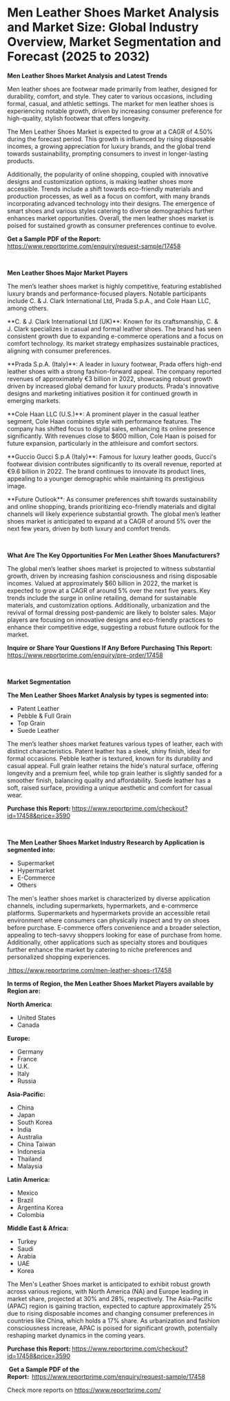 <p><h1>Men Leather Shoes Market Analysis and Market Size: Global Industry Overview, Market Segmentation and Forecast (2025 to 2032)</h1></p><p><strong>Men Leather Shoes Market Analysis and Latest Trends</strong></p>
<p><p>Men leather shoes are footwear made primarily from leather, designed for durability, comfort, and style. They cater to various occasions, including formal, casual, and athletic settings. The market for men leather shoes is experiencing notable growth, driven by increasing consumer preference for high-quality, stylish footwear that offers longevity. </p><p>The Men Leather Shoes Market is expected to grow at a CAGR of 4.50% during the forecast period. This growth is influenced by rising disposable incomes, a growing appreciation for luxury brands, and the global trend towards sustainability, prompting consumers to invest in longer-lasting products. </p><p>Additionally, the popularity of online shopping, coupled with innovative designs and customization options, is making leather shoes more accessible. Trends include a shift towards eco-friendly materials and production processes, as well as a focus on comfort, with many brands incorporating advanced technology into their designs. The emergence of smart shoes and various styles catering to diverse demographics further enhances market opportunities. Overall, the men leather shoes market is poised for sustained growth as consumer preferences continue to evolve.</p></p>
<p><strong>Get a Sample PDF of the Report:&nbsp;</strong> <a href="https://www.reportprime.com/enquiry/request-sample/17458?utm_campaign=2745&utm_medium=2&utm_source=Github&utm_content=ia&utm_term=18032025&utm_id=men-leather-shoes">https://www.reportprime.com/enquiry/request-sample/17458</a></p>
<p>&nbsp;</p>
<p><strong>Men Leather Shoes Major Market Players</strong></p>
<p><p>The men’s leather shoes market is highly competitive, featuring established luxury brands and performance-focused players. Notable participants include C. & J. Clark International Ltd, Prada S.p.A., and Cole Haan LLC, among others.</p><p>**C. & J. Clark International Ltd (UK)**: Known for its craftsmanship, C. & J. Clark specializes in casual and formal leather shoes. The brand has seen consistent growth due to expanding e-commerce operations and a focus on comfort technology. Its market strategy emphasizes sustainable practices, aligning with consumer preferences.</p><p>**Prada S.p.A. (Italy)**: A leader in luxury footwear, Prada offers high-end leather shoes with a strong fashion-forward appeal. The company reported revenues of approximately €3 billion in 2022, showcasing robust growth driven by increased global demand for luxury products. Prada's innovative designs and marketing initiatives position it for continued growth in emerging markets.</p><p>**Cole Haan LLC (U.S.)**: A prominent player in the casual leather segment, Cole Haan combines style with performance features. The company has shifted focus to digital sales, enhancing its online presence significantly. With revenues close to $600 million, Cole Haan is poised for future expansion, particularly in the athleisure and comfort sectors.</p><p>**Guccio Gucci S.p.A (Italy)**: Famous for luxury leather goods, Gucci's footwear division contributes significantly to its overall revenue, reported at €9.6 billion in 2022. The brand continues to innovate its product lines, appealing to a younger demographic while maintaining its prestigious image.</p><p>**Future Outlook**: As consumer preferences shift towards sustainability and online shopping, brands prioritizing eco-friendly materials and digital channels will likely experience substantial growth. The global men’s leather shoes market is anticipated to expand at a CAGR of around 5% over the next few years, driven by both luxury and comfort trends.</p></p>
<p>&nbsp;</p>
<p><strong>What Are The Key Opportunities For Men Leather Shoes Manufacturers?</strong></p>
<p><p>The global men’s leather shoes market is projected to witness substantial growth, driven by increasing fashion consciousness and rising disposable incomes. Valued at approximately $60 billion in 2022, the market is expected to grow at a CAGR of around 5% over the next five years. Key trends include the surge in online retailing, demand for sustainable materials, and customization options. Additionally, urbanization and the revival of formal dressing post-pandemic are likely to bolster sales. Major players are focusing on innovative designs and eco-friendly practices to enhance their competitive edge, suggesting a robust future outlook for the market.</p></p>
<p><strong>Inquire or Share Your Questions If Any Before Purchasing This Report:</strong> <a href="https://www.reportprime.com/enquiry/pre-order/17458?utm_campaign=2745&utm_medium=2&utm_source=Github&utm_content=ia&utm_term=18032025&utm_id=men-leather-shoes">https://www.reportprime.com/enquiry/pre-order/17458</a></p>
<p>&nbsp;</p>
<p><strong>Market Segmentation</strong></p>
<p><strong>The Men Leather Shoes Market Analysis by types is segmented into:</strong></p>
<p><ul><li>Patent Leather</li><li>Pebble & Full Grain</li><li>Top Grain</li><li>Suede Leather</li></ul></p>
<p><p>The men’s leather shoes market features various types of leather, each with distinct characteristics. Patent leather has a sleek, shiny finish, ideal for formal occasions. Pebble leather is textured, known for its durability and casual appeal. Full grain leather retains the hide's natural surface, offering longevity and a premium feel, while top grain leather is slightly sanded for a smoother finish, balancing quality and affordability. Suede leather has a soft, raised surface, providing a unique aesthetic and comfort for casual wear.</p></p>
<p><strong>Purchase this Report:&nbsp;</strong><a href="https://www.reportprime.com/checkout?id=17458&price=3590&utm_campaign=2745&utm_medium=2&utm_source=Github&utm_content=ia&utm_term=18032025&utm_id=men-leather-shoes">https://www.reportprime.com/checkout?id=17458&price=3590</a></p>
<p>&nbsp;</p>
<p><strong>The Men Leather Shoes Market Industry Research by Application is segmented into:</strong></p>
<p><ul><li>Supermarket</li><li>Hypermarket</li><li>E-Commerce</li><li>Others</li></ul></p>
<p><p>The men's leather shoes market is characterized by diverse application channels, including supermarkets, hypermarkets, and e-commerce platforms. Supermarkets and hypermarkets provide an accessible retail environment where consumers can physically inspect and try on shoes before purchase. E-commerce offers convenience and a broader selection, appealing to tech-savvy shoppers looking for ease of purchase from home. Additionally, other applications such as specialty stores and boutiques further enhance the market by catering to niche preferences and personalized shopping experiences.</p></p>
<p><a href="https://www.reportprime.com/men-leather-shoes-r17458?utm_campaign=2745&utm_medium=2&utm_source=Github&utm_content=ia&utm_term=18032025&utm_id=men-leather-shoes">&nbsp;https://www.reportprime.com/men-leather-shoes-r17458</a></p>
<p><strong>In terms of Region, the Men Leather Shoes Market Players available by Region are:</strong></p>
<p>
    <p> <strong> North America: </strong>
        <ul>
            <li>United States</li>
            <li>Canada</li>
        </ul>
        </p> 
    <p> <strong> Europe: </strong>
        <ul>
            <li>Germany</li>
            <li>France</li>
            <li>U.K.</li>
            <li>Italy</li>
            <li>Russia</li>
        </ul>
        </p> 
    <p> <strong> Asia-Pacific: </strong>
        <ul>
            <li>China</li>
            <li>Japan</li>
            <li>South Korea</li>
            <li>India</li>
            <li>Australia</li>
            <li>China Taiwan</li>
            <li>Indonesia</li>
            <li>Thailand</li>
            <li>Malaysia</li>
        </ul>
        </p> 
    <p> <strong> Latin America: </strong>
        <ul>
            <li>Mexico</li>
            <li>Brazil</li>
            <li>Argentina Korea</li>
            <li>Colombia</li>
        </ul>
        </p> 
    <p> <strong> Middle East & Africa: </strong>
        <ul>
            <li>Turkey</li>
            <li>Saudi</li>
            <li>Arabia</li>
            <li>UAE</li>
            <li>Korea</li>
        </ul>
    </p>
    </p>
<p><p>The Men's Leather Shoes market is anticipated to exhibit robust growth across various regions, with North America (NA) and Europe leading in market share, projected at 30% and 28%, respectively. The Asia-Pacific (APAC) region is gaining traction, expected to capture approximately 25% due to rising disposable incomes and changing consumer preferences in countries like China, which holds a 17% share. As urbanization and fashion consciousness increase, APAC is poised for significant growth, potentially reshaping market dynamics in the coming years.</p></p>
<p><strong>Purchase this Report: </strong><a href="https://www.reportprime.com/checkout?id=17458&price=3590&utm_campaign=2745&utm_medium=2&utm_source=Github&utm_content=ia&utm_term=18032025&utm_id=men-leather-shoes">https://www.reportprime.com/checkout?id=17458&price=3590</a></p>
<p>&nbsp;<strong>Get a Sample PDF of the Report:&nbsp;&nbsp;</strong><a href="https://www.reportprime.com/enquiry/request-sample/17458?utm_campaign=2745&utm_medium=2&utm_source=Github&utm_content=ia&utm_term=18032025&utm_id=men-leather-shoes">https://www.reportprime.com/enquiry/request-sample/17458</a></p>
<p><strong></strong></p>
<p>Check more reports on <a href="https://www.reportprime.com/?utm_campaign=2745&utm_medium=2&utm_source=Github&utm_content=ia&utm_term=18032025&utm_id=men-leather-shoes">https://www.reportprime.com/</a></p>